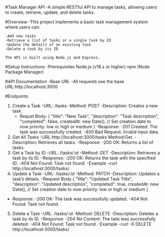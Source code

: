 #Task Manager API
    -A simple RESTful API to manage tasks, allowing users to create, retrieve, update, and delete tasks.

#Overview
    -This project implements a basic task management system where users can:

    -Add new tasks
    -Retrieve a list of tasks or a single task by ID
    -Update the details of an existing task
    -Delete a task by its ID

    The API is built using Node.js and Express.

 #Setup Instructions
    -Prerequisites
         Node.js (v18.x or higher)
         npm (Node Package Manager)



#API Documentation
   -Base URL
   -All requests use the base URL:http://localhost:3000


#Endpoints
1. Create a Task
   -URL: /tasks
   -Method: POST
   -Description: Creates a new task.
   - Requst Body:
         {
            "title": "New Task",
             "description": "Task description",
             "completed": false,
             createdAt: new Date(), // Set creation date to now
             priority: low or high or medium
        }
    -Response:
        -201 Created: The task was successfully created.
        -400 Bad Request: Invalid input data.
2. Get All Tasks
   -URL http://localhost:3000/tasks
   Method:Get.
   -Description: Retrieves all tasks.
   -Response:
      -200 OK: Returns a list of tasks.
3. Get a Task by ID
   -URL: /tasks/:id
   -Method: GET
   -Description: Retrieves a task by its ID.
   -Response:
      -200 OK: Returns the task with the specified ID.
      -404 Not Found: Task not found.
   -Example
      -curl http://localhost:3000/tasks/<task-id>   
4. Update a Task
   -URL: /tasks/:id
   -Method: PATCH
   -Description: Updates a task’s details.
   -Request Body
        {
           "title": "Updated Task Title",
           "description": "Updated description",
            "completed": true,
            createdAt: new Date(), // Set creation date to now
             priority: low or high or medium
        }
  - Response:
      -200 OK: The task was successfully updated.
      -404 Not Found: Task not found.
5. Delete a Task
   -URL: /tasks/:id
   -Method: DELETE
   -Description: Deletes a task by its ID.
   -Response:
      -204 No Content: The task was successfully deleted.
      -404 Not Found: Task not found.
   -Example
      -curl -X DELETE http://localhost:3000/tasks/<task-id>


